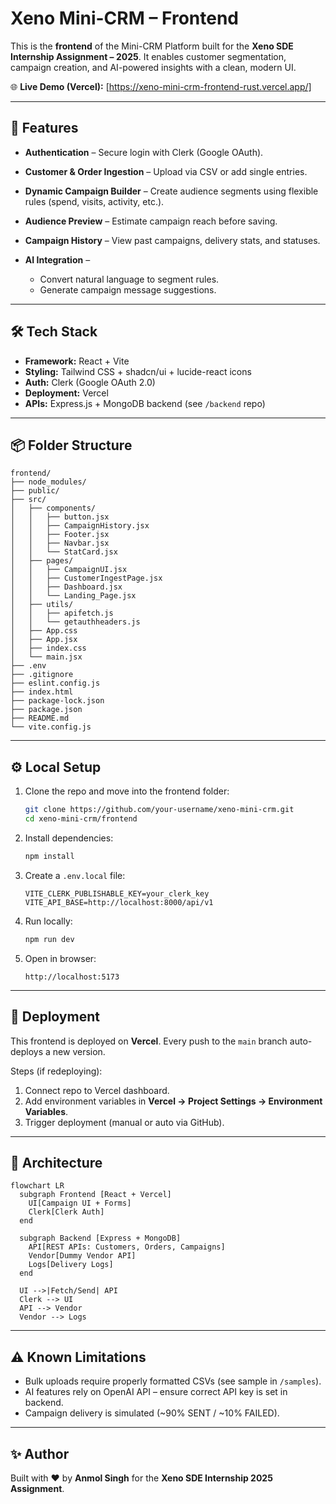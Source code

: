 # Xeno Mini-CRM – Frontend

This is the **frontend** of the Mini-CRM Platform built for the **Xeno SDE Internship Assignment – 2025**.
It enables customer segmentation, campaign creation, and AI-powered insights with a clean, modern UI.

🌐 **Live Demo (Vercel):** \[https://xeno-mini-crm-frontend-rust.vercel.app/]

---

## 🚀 Features

* **Authentication** – Secure login with Clerk (Google OAuth).
* **Customer & Order Ingestion** – Upload via CSV or add single entries.
* **Dynamic Campaign Builder** – Create audience segments using flexible rules (spend, visits, activity, etc.).
* **Audience Preview** – Estimate campaign reach before saving.
* **Campaign History** – View past campaigns, delivery stats, and statuses.
* **AI Integration** –

  * Convert natural language to segment rules.
  * Generate campaign message suggestions.

---

## 🛠 Tech Stack

* **Framework:** React + Vite
* **Styling:** Tailwind CSS + shadcn/ui + lucide-react icons
* **Auth:** Clerk (Google OAuth 2.0)
* **Deployment:** Vercel
* **APIs:** Express.js + MongoDB backend (see `/backend` repo)

---

## 📦 Folder Structure

```
frontend/
├── node_modules/
├── public/
├── src/
│   ├── components/
│   │   ├── button.jsx
│   │   ├── CampaignHistory.jsx
│   │   ├── Footer.jsx
│   │   ├── Navbar.jsx
│   │   └── StatCard.jsx
│   ├── pages/
│   │   ├── CampaignUI.jsx
│   │   ├── CustomerIngestPage.jsx
│   │   ├── Dashboard.jsx
│   │   └── Landing_Page.jsx
│   ├── utils/
│   │   ├── apifetch.js
│   │   └── getauthheaders.js
│   ├── App.css
│   ├── App.jsx
│   ├── index.css
│   └── main.jsx
├── .env
├── .gitignore
├── eslint.config.js
├── index.html
├── package-lock.json
├── package.json
├── README.md
└── vite.config.js
```

---

## ⚙️ Local Setup

1. Clone the repo and move into the frontend folder:

   ```bash
   git clone https://github.com/your-username/xeno-mini-crm.git
   cd xeno-mini-crm/frontend
   ```

2. Install dependencies:

   ```bash
   npm install
   ```

3. Create a `.env.local` file:

   ```env
   VITE_CLERK_PUBLISHABLE_KEY=your_clerk_key
   VITE_API_BASE=http://localhost:8000/api/v1
   ```

4. Run locally:

   ```bash
   npm run dev
   ```

5. Open in browser:

   ```
   http://localhost:5173
   ```

---

## 🔗 Deployment

This frontend is deployed on **Vercel**.
Every push to the `main` branch auto-deploys a new version.

Steps (if redeploying):

1. Connect repo to Vercel dashboard.
2. Add environment variables in **Vercel → Project Settings → Environment Variables**.
3. Trigger deployment (manual or auto via GitHub).

---

## 📐 Architecture

```mermaid
flowchart LR
  subgraph Frontend [React + Vercel]
    UI[Campaign UI + Forms]
    Clerk[Clerk Auth]
  end

  subgraph Backend [Express + MongoDB]
    API[REST APIs: Customers, Orders, Campaigns]
    Vendor[Dummy Vendor API]
    Logs[Delivery Logs]
  end

  UI -->|Fetch/Send| API
  Clerk --> UI
  API --> Vendor
  Vendor --> Logs
```

---

## ⚠️ Known Limitations

* Bulk uploads require properly formatted CSVs (see sample in `/samples`).
* AI features rely on OpenAI API – ensure correct API key is set in backend.
* Campaign delivery is simulated (\~90% SENT / \~10% FAILED).

---

## ✨ Author

Built with ❤️ by **Anmol Singh** for the **Xeno SDE Internship 2025 Assignment**.
